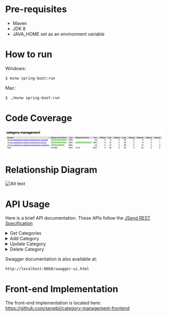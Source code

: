 # Pre-requisites
  - Maven
  - JDK 8
  - JAVA_HOME set as an environment variable

# How to run

Windows:
```sh
$ mvnw spring-boot:run
```

Mac:
```sh
$ ./mvnw spring-boot:run
```

# Code Coverage
![Alt text](jacoco.png?raw=true "Code Coverage")



# Relationship Diagram
![Alt text](http://www.plantuml.com/plantuml/png/JOvD2i8m48NtSufP2xc0b5Bm83AQHocOYOolOAdUtGWIN7xmlP_fGGkkvIO2vy9DJqRCDJRTHVLm_T5voNfKNyi5eSCmmn56v75iLafVrQsWESIJ3UyMSFx7v2tIoryrfRhtCH6PuBdz-000?raw=true "ERD")


# API Usage

Here is a brief API documentation. These APIs follow the [JSend REST Specification](https://github.com/omniti-labs/jsend)

<details>
  <summary>
    Get Categories
  </summary>

  Request:
  ```
  GET http://localhost:8060/api/categories
  ```

  Response:
  ```
    200
    {
        "status": "success",
        "data": [
            {
                "categoryId": 1,
                "name": "Women",
                "parentId": null,
                "children": [
                    {
                        "categoryId": 2,
                        "name": "Clothing",
                        "parentId": 1,
                        "children": [
                            {
                                "categoryId": 3,
                                "name": "Dress",
                                "parentId": 2,
                                "children": [
                                    {
                                        "categoryId": 4,
                                        "name": "Casual Dresses",
                                        "parentId": 3,
                                        "children": []
                                    },
                                    {
                                        "categoryId": 5,
                                        "name": "Party Dresses",
                                        "parentId": 3,
                                        "children": []
                                    }
                                ]
                            }
                        ]
                    },
                    {
                        "categoryId": 6,
                        "name": "T-Shirts",
                        "parentId": 1,
                        "children": [
                            {
                                "categoryId": 7,
                                "name": "Printed T-Shirts",
                                "parentId": 6,
                                "children": []
                            },
                            {
                                "categoryId": 8,
                                "name": "Casual T-Shirts",
                                "parentId": 6,
                                "children": []
                            },
                            {
                                "categoryId": 9,
                                "name": "Plain T-Shirts",
                                "parentId": 6,
                                "children": []
                            }
                        ]
                    }
                ]
            },
            {
                "categoryId": 10,
                "name": "Men",
                "parentId": null,
                "children": [
                    {
                        "categoryId": 11,
                        "name": "Footwear",
                        "parentId": 10,
                        "children": [
                            {
                                "categoryId": 12,
                                "name": "Branded",
                                "parentId": 11,
                                "children": []
                            },
                            {
                                "categoryId": 13,
                                "name": "Non-Branded",
                                "parentId": 11,
                                "children": []
                            }
                        ]
                    },
                    {
                        "categoryId": 14,
                        "name": "T-Shirts",
                        "parentId": 10,
                        "children": [
                            {
                                "categoryId": 15,
                                "name": "Printed T-Shirts",
                                "parentId": 14,
                                "children": []
                            },
                            {
                                "categoryId": 16,
                                "name": "Casual T-Shirts",
                                "parentId": 14,
                                "children": []
                            },
                            {
                                "categoryId": 17,
                                "name": "Plain T-Shirts",
                                "parentId": 14,
                                "children": []
                            }
                        ]
                    },
                    {
                        "categoryId": 18,
                        "name": "Shirts",
                        "parentId": 10,
                        "children": [
                            {
                                "categoryId": 19,
                                "name": "Party Shirts",
                                "parentId": 18,
                                "children": []
                            },
                            {
                                "categoryId": 20,
                                "name": "Casual Shirts",
                                "parentId": 18,
                                "children": []
                            },
                            {
                                "categoryId": 21,
                                "name": "Plain Shirts",
                                "parentId": 18,
                                "children": []
                            }
                        ]
                    }
                ]
            }
        ]
    }
  ```
</details>
<details>
  <summary>
    Add Category
  </summary>

  Request:
  ```
    POST http://localhost:8060/api/categories
    {
      "name" : "Sample Category",
      "parentId" : 1
    }
  ```

  Response:
  ```
    200

    {
        "status": "success",
        "data": {
            "categoryId": 22,
            "name": "Sample",
            "parentId": null,
            "children": null
        }
    }
  ```
  ```
    400 - The specified parentId does not exist.

    {
      "status" : "fail",
      "message": "Invalid parentId",
      "errorCode": "CAT-ERR-002"
    }
  ```

</details>
<details>
  <summary>
    Update Category
  </summary>

  Request:
  ```
    PATCH http://localhost:8060/api/categories/{categoryId}
    {
      "name" : "Sample5",
      "parentId" : 10
    }
  ```

  Response:
  ```
    200

    {
        "status": "success",
        "data": {
            "message": "Category has been updated successfully."
        }
    }
  ```
  ```
    400 - The specified parentId does not exist.

    {
      "status" : "fail",
      "message": "Invalid parentId",
      "errorCode": "CAT-ERR-002"
    }
  ```
  ```
    400 - If the parentId is equal to the categoryId, this is returned.

    {
      "status" : "fail",
      "message": "Invalid parentId",
      "errorCode": "CAT-ERR-002"
    }
  ```

</details>
<details>
  <summary>
    Delete Category
  </summary>

  Request:
  ```
    DELETE http://localhost:8060/api/categories/{categoryId}
  ```

  Response:
  ```
    200

    {
        "status": "success",
        "data": {
            "message": "Category has been deleted successfully."
        }
    }
  ```

</details>

Swagger documentation is also available at:
```
http://localhost:8060/swagger-ui.html
```

# Front-end Implementation

The front-end implementation is located here: https://github.com/senebii/category-management-frontend